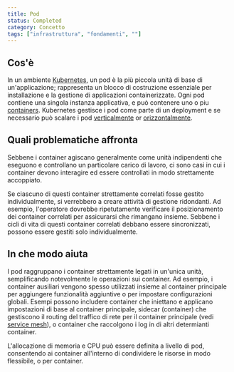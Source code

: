 ```yaml
---
title: Pod
status: Completed
category: Concetto
tags: ["infrastruttura", "fondamenti", ""]
---
```


## Cos'è

In un ambiente [Kubernetes](/it/kubernetes/), un pod è la più piccola unità di base di un'applicazione;
rappresenta un blocco di costruzione essenziale per installazione e la gestione di applicazioni containerizzate.
Ogni pod contiene una singola instanza applicativa, e può contenere uno o piu [containers](/it/container/).
Kubernetes gestisce i pod come parte di un deployment e se necessario può scalare i pod [verticalmente](/it/vertical-scaling/) or [orizzontalmente](/it/horizontal-scaling/).

## Quali problematiche affronta

Sebbene i container agiscano generalmente come unità indipendenti che eseguono e controllano un particolare carico di lavoro, 
ci sono casi in cui i container devono interagire ed essere controllati in modo strettamente accoppiato.

Se ciascuno di questi container strettamente correlati fosse gestito individualmente, si verrebbero a creare attività di gestione ridondanti. 
Ad esempio, l'operatore dovrebbe ripetutamente verificare il posizionamento dei container correlati per assicurarsi che rimangano insieme. 
Sebbene i cicli di vita di questi container correlati debbano essere sincronizzati, possono essere gestiti solo individualmente.

## In che modo aiuta

I pod raggruppano i container strettamente legati in un'unica unità, semplificando notevolmente le operazioni sui container.
Ad esempio, i container ausiliari vengono spesso utilizzati insieme al container principale per aggiungere funzionalità aggiuntive o per impostare configurazioni globali. 
Esempi possono includere container che iniettano e applicano impostazioni di base al container principale,
sidecar (container) che gestiscono il routing del traffico di rete per il container principale  (vedi [service mesh](/it/service-mesh/)), 
o container che raccolgono i log in di altri determianti container.


L'allocazione di memoria e CPU può essere definita a livello di pod, consentendo ai container all'interno di condividere le risorse in modo flessibile, o per container.
